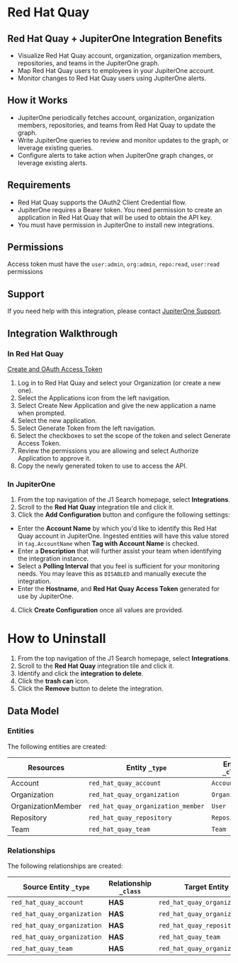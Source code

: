 # Red Hat Quay

## Red Hat Quay + JupiterOne Integration Benefits

*   Visualize Red Hat Quay account, organization, organization members,
    repositories, and teams in the JupiterOne graph.
*   Map Red Hat Quay users to employees in your JupiterOne account.
*   Monitor changes to Red Hat Quay users using JupiterOne alerts.

## How it Works

*   JupiterOne periodically fetches account, organization, organization members,
    repositories, and teams from Red Hat Quay to update the graph.
*   Write JupiterOne queries to review and monitor updates to the graph, or
    leverage existing queries.
*   Configure alerts to take action when JupiterOne graph changes, or leverage
    existing alerts.

## Requirements

*   Red Hat Quay supports the OAuth2 Client Credential flow.
*   JupiterOne requires a Bearer token. You need permission to create an
    application in Red Hat Quay that will be used to obtain the API key.
*   You must have permission in JupiterOne to install new integrations.

## Permissions

Access token must have the `user:admin`, `org:admin`, `repo:read`, `user:read`
permissions

## Support

If you need help with this integration, please contact
[JupiterOne Support](https://support.jupiterone.io).

## Integration Walkthrough

### In Red Hat Quay

[Create and OAuth Access Token](https://access.redhat.com/documentation/en-us/red_hat_quay/3/html/red_hat_quay_api_guide/using_the_red_hat_quay_api#create_oauth_access_token)

1.  Log in to Red Hat Quay and select your Organization (or create a new one).
2.  Select the Applications icon from the left navigation.
3.  Select Create New Application and give the new application a name when
    prompted.
4.  Select the new application.
5.  Select Generate Token from the left navigation.
6.  Select the checkboxes to set the scope of the token and select Generate
    Access Token.
7.  Review the permissions you are allowing and select Authorize Application to
    approve it.
8.  Copy the newly generated token to use to access the API.

### In JupiterOne

1.  From the top navigation of the J1 Search homepage, select **Integrations**.
2.  Scroll to the **Red Hat Quay** integration tile and click it.
3.  Click the **Add Configuration** button and configure the following settings:

*   Enter the **Account Name** by which you'd like to identify this Red Hat Quay
    account in JupiterOne. Ingested entities will have this value stored in
    `tag.AccountName` when **Tag with Account Name** is checked.
*   Enter a **Description** that will further assist your team when identifying
    the integration instance.
*   Select a **Polling Interval** that you feel is sufficient for your monitoring
    needs. You may leave this as `DISABLED` and manually execute the integration.
*   Enter the **Hostname**, and **Red Hat Quay Access Token** generated for use by
    JupiterOne.

4.  Click **Create Configuration** once all values are provided.

# How to Uninstall

1.  From the top navigation of the J1 Search homepage, select **Integrations**.
2.  Scroll to the **Red Hat Quay** integration tile and click it.
3.  Identify and click the **integration to delete**.
4.  Click the **trash can** icon.
5.  Click the **Remove** button to delete the integration.

<!-- {J1_DOCUMENTATION_MARKER_START} -->

<!--
********************************************************************************
NOTE: ALL OF THE FOLLOWING DOCUMENTATION IS GENERATED USING THE
"j1-integration document" COMMAND. DO NOT EDIT BY HAND! PLEASE SEE THE DEVELOPER
DOCUMENTATION FOR USAGE INFORMATION:

https://github.com/JupiterOne/sdk/blob/main/docs/integrations/development.md
********************************************************************************
-->

## Data Model

### Entities

The following entities are created:

| Resources          | Entity `_type`                     | Entity `_class` |
| ------------------ | ---------------------------------- | --------------- |
| Account            | `red_hat_quay_account`             | `Account`       |
| Organization       | `red_hat_quay_organization`        | `Organization`  |
| OrganizationMember | `red_hat_quay_organization_member` | `User`          |
| Repository         | `red_hat_quay_repository`          | `Repository`    |
| Team               | `red_hat_quay_team`                | `Team`          |

### Relationships

The following relationships are created:

| Source Entity `_type`       | Relationship `_class` | Target Entity `_type`              |
| --------------------------- | --------------------- | ---------------------------------- |
| `red_hat_quay_account`      | **HAS**               | `red_hat_quay_organization`        |
| `red_hat_quay_organization` | **HAS**               | `red_hat_quay_organization_member` |
| `red_hat_quay_organization` | **HAS**               | `red_hat_quay_repository`          |
| `red_hat_quay_organization` | **HAS**               | `red_hat_quay_team`                |
| `red_hat_quay_team`         | **HAS**               | `red_hat_quay_organization_member` |

<!--
********************************************************************************
END OF GENERATED DOCUMENTATION AFTER BELOW MARKER
********************************************************************************
-->

<!-- {J1_DOCUMENTATION_MARKER_END} -->
 
<!--  jupiterOneDocVersion=1-0-0 -->